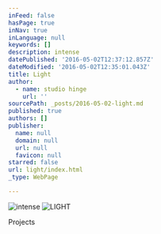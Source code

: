 ```yaml
---
inFeed: false
hasPage: true
inNav: true
inLanguage: null
keywords: []
description: intense
datePublished: '2016-05-02T12:37:12.857Z'
dateModified: '2016-05-02T12:35:01.043Z'
title: Light
author:
  - name: studio hinge
    url: ''
sourcePath: _posts/2016-05-02-light.md
published: true
authors: []
publisher:
  name: null
  domain: null
  url: null
  favicon: null
starred: false
url: light/index.html
_type: WebPage

---
```

![intense](https://the-grid-user-content.s3-us-west-2.amazonaws.com/98537691-4fb4-49da-852a-3f7c3b2c2e39.jpg)
![LIGHT](https://the-grid-user-content.s3-us-west-2.amazonaws.com/135ea164-e87a-432f-9de3-6e2be4c4e5cf.jpg)

Projects